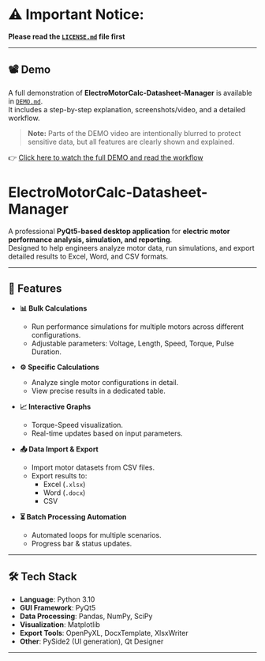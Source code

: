# **⚠️ Important Notice:**
**Please read the [`LICENSE.md`](LICENSE.md) file first**

---

## 📽 Demo

A full demonstration of **ElectroMotorCalc-Datasheet-Manager** is available in [`DEMO.md`](DEMO.md).  
It includes a step-by-step explanation, screenshots/video, and a detailed workflow.

> **Note:** Parts of the DEMO video are intentionally blurred to protect sensitive data, but all features are clearly shown and explained.

👉 [Click here to watch the full DEMO and read the workflow](DEMO.md)


# ElectroMotorCalc-Datasheet-Manager

A professional **PyQt5-based desktop application** for **electric motor performance analysis, simulation, and reporting**.  
Designed to help engineers analyze motor data, run simulations, and export detailed results to Excel, Word, and CSV formats.

---

## 📌 Features

- **📊 Bulk Calculations**
  - Run performance simulations for multiple motors across different configurations.
  - Adjustable parameters: Voltage, Length, Speed, Torque, Pulse Duration.

- **⚙️ Specific Calculations**
  - Analyze single motor configurations in detail.
  - View precise results in a dedicated table.

- **📈 Interactive Graphs**
  - Torque-Speed visualization.
  - Real-time updates based on input parameters.

- **📤 Data Import & Export**
  - Import motor datasets from CSV files.
  - Export results to:
    - Excel (`.xlsx`)
    - Word (`.docx`)
    - CSV

- **⏳ Batch Processing Automation**
  - Automated loops for multiple scenarios.
  - Progress bar & status updates.

---

## 🛠️ Tech Stack

- **Language**: Python 3.10
- **GUI Framework**: PyQt5
- **Data Processing**: Pandas, NumPy, SciPy
- **Visualization**: Matplotlib
- **Export Tools**: OpenPyXL, DocxTemplate, XlsxWriter
- **Other**: PySide2 (UI generation), Qt Designer

---




